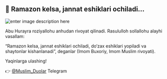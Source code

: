 ## 🌙 Ramazon kelsa, jannat eshiklari ochiladi...

![enter image description here](https://media.islamicity.org/wp-content/uploads/2023/01/ramadan-quran.jpg)

Abu Hurayra roziyallohu anhudan rivoyat qilinadi. Rasululloh sollallohu alayhi vasallam:

“Ramazon kelsa, jannat eshiklari ochiladi, do‘zax eshiklari yopiladi va shaytonlar kishanlanadi”, deganlar (Imom Buxoriy, Imom Muslim rivoyati).

Yaqinlarga ulashing!

👉 [@Muslim_Duolar](https://t.me/Muslim_Duolar) Telegram
